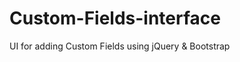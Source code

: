 Custom-Fields-interface
=======================

UI for adding Custom Fields using jQuery &amp; Bootstrap

